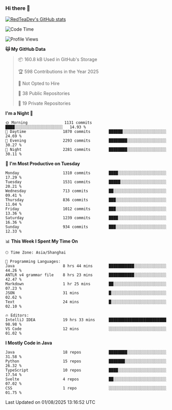 ### Hi there 👋

<!--
**RedTeaDev/RedTeaDev** is a ✨ _special_ ✨ repository because its `README.md` (this file) appears on your GitHub profile.

Here are some ideas to get you started:

- 🔭 I’m currently working on ...
- 🌱 I’m currently learning ...
- 👯 I’m looking to collaborate on ...
- 🤔 I’m looking for help with ...
- 💬 Ask me about ...
- 📫 How to reach me: ...
- 😄 Pronouns: ...
- ⚡ Fun fact: ...
-->

<!--
[![wakatime](https://wakatime.com/badge/user/6b101ed0-04c0-4490-9283-eb61f2efff96.svg)](https://wakatime.com/@6b101ed0-04c0-4490-9283-eb61f2efff96)
!-->

[![RedTeaDev's GitHub stats](https://github-readme-stats.vercel.app/api?username=RedTeaDev\&include_all_commits=true)](https://github.com/anuraghazra/github-readme-stats)
<!--
[![willianrod's wakatime stats](https://github-readme-stats.vercel.app/api/wakatime?username=RedTeaDev)](https://github.com/anuraghazra/github-readme-stats)
!-->
<!--START_SECTION:waka-->
![Code Time](http://img.shields.io/badge/Code%20Time-3%2C442%20hrs%2019%20mins-blue)

![Profile Views](http://img.shields.io/badge/Profile%20Views-0-blue)

**🐱 My GitHub Data** 

> 📦 160.8 kB Used in GitHub's Storage 
 > 
> 🏆 598 Contributions in the Year 2025
 > 
> 🚫 Not Opted to Hire
 > 
> 📜 38 Public Repositories 
 > 
> 🔑 19 Private Repositories 
 > 
**I'm a Night 🦉** 

```text
🌞 Morning                1131 commits        ████░░░░░░░░░░░░░░░░░░░░░   14.93 % 
🌆 Daytime                1870 commits        ██████░░░░░░░░░░░░░░░░░░░   24.69 % 
🌃 Evening                2293 commits        ████████░░░░░░░░░░░░░░░░░   30.27 % 
🌙 Night                  2281 commits        ████████░░░░░░░░░░░░░░░░░   30.11 % 
```
📅 **I'm Most Productive on Tuesday** 

```text
Monday                   1310 commits        ████░░░░░░░░░░░░░░░░░░░░░   17.29 % 
Tuesday                  1531 commits        █████░░░░░░░░░░░░░░░░░░░░   20.21 % 
Wednesday                713 commits         ██░░░░░░░░░░░░░░░░░░░░░░░   09.41 % 
Thursday                 836 commits         ███░░░░░░░░░░░░░░░░░░░░░░   11.04 % 
Friday                   1012 commits        ███░░░░░░░░░░░░░░░░░░░░░░   13.36 % 
Saturday                 1239 commits        ████░░░░░░░░░░░░░░░░░░░░░   16.36 % 
Sunday                   934 commits         ███░░░░░░░░░░░░░░░░░░░░░░   12.33 % 
```


📊 **This Week I Spent My Time On** 

```text
🕑︎ Time Zone: Asia/Shanghai

💬 Programming Languages: 
Java                     8 hrs 44 mins       ███████████░░░░░░░░░░░░░░   44.26 % 
ANTLR v4 grammar file    8 hrs 23 mins       ███████████░░░░░░░░░░░░░░   42.47 % 
Markdown                 1 hr 25 mins        ██░░░░░░░░░░░░░░░░░░░░░░░   07.23 % 
JSON                     31 mins             █░░░░░░░░░░░░░░░░░░░░░░░░   02.62 % 
Text                     24 mins             █░░░░░░░░░░░░░░░░░░░░░░░░   02.10 % 

🔥 Editors: 
IntelliJ IDEA            19 hrs 33 mins      █████████████████████████   98.98 % 
VS Code                  12 mins             ░░░░░░░░░░░░░░░░░░░░░░░░░   01.02 % 
```

**I Mostly Code in Java** 

```text
Java                     18 repos            ████████░░░░░░░░░░░░░░░░░   31.58 % 
Python                   15 repos            ███████░░░░░░░░░░░░░░░░░░   26.32 % 
TypeScript               10 repos            ████░░░░░░░░░░░░░░░░░░░░░   17.54 % 
Svelte                   4 repos             ██░░░░░░░░░░░░░░░░░░░░░░░   07.02 % 
CSS                      1 repo              ░░░░░░░░░░░░░░░░░░░░░░░░░   01.75 % 
```




 Last Updated on 01/08/2025 13:16:52 UTC
<!--END_SECTION:waka-->


